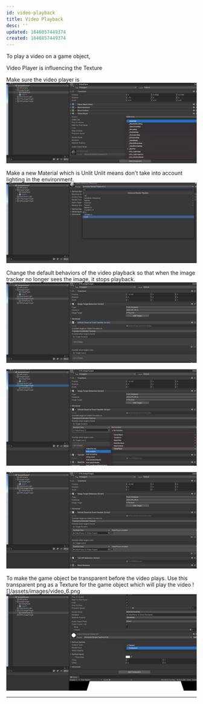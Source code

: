 ```yaml
---
id: video-playback
title: Video Playback
desc: ''
updated: 1646857449374
created: 1646857449374
---
```


To play a video on a game object, 

Video Player is influencing the Texture 



Make sure the video player is
![](/assets/images/video_1.png)

Make a new Material which is Unlit 
Unlit means don't take into account lighting in the environment.
![](/assets/images/video_2.png)

Change the default behaviors of the video playback so that when the image tracker no longer sees the image, it stops playback.
![](/assets/images/video_3.png)

![](/assets/images/video_4.png)

![](/assets/images/video_5.png)


To make the game object be transparent before the video plays.
Use this transparent png as a Texture for the game object which will play the video
![]/assets/images/video_6.png
![](/assets/images/video_6.png)



---

